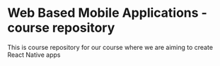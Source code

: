 # Web Based Mobile Applications - course repository
This is course repository for our course where we are aiming to create React Native apps
